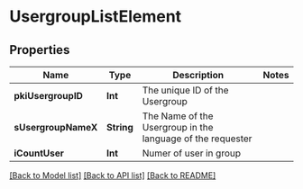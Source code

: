 # UsergroupListElement

## Properties
Name | Type | Description | Notes
------------ | ------------- | ------------- | -------------
**pkiUsergroupID** | **Int** | The unique ID of the Usergroup | 
**sUsergroupNameX** | **String** | The Name of the Usergroup in the language of the requester | 
**iCountUser** | **Int** | Numer of user in group | 

[[Back to Model list]](../README.md#documentation-for-models) [[Back to API list]](../README.md#documentation-for-api-endpoints) [[Back to README]](../README.md)


